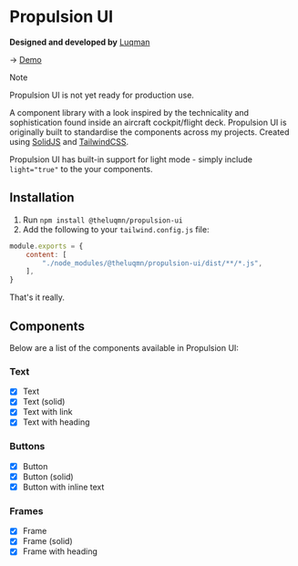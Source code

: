 # Propulsion UI

**Designed and developed by** [Luqman](https://theluqmn.github.io)

→ [Demo](https://theluqmn.github.io/pro)

> [!NOTE]
> Propulsion UI is not yet ready for production use.

A component library with a look inspired by the technicality and sophistication found inside an aircraft cockpit/flight deck. Propulsion UI is originally built to standardise the components across my projects. Created using [SolidJS](https://www.solidjs.com) and [TailwindCSS](https://tailwindcss.com).

Propulsion UI has built-in support for light mode - simply include `light="true"` to the your components.

## Installation

1. Run `npm install @theluqmn/propulsion-ui`
2. Add the following to your `tailwind.config.js` file:

```js
module.exports = {
    content: [
        "./node_modules/@theluqmn/propulsion-ui/dist/**/*.js",
    ],
}
```

That's it really.

## Components

Below are a list of the components available in Propulsion UI:

### Text

- [x] Text
- [x] Text (solid)
- [x] Text with link
- [x] Text with heading

### Buttons

- [x] Button
- [x] Button (solid)
- [x] Button with inline text

### Frames

- [x] Frame
- [x] Frame (solid)
- [x] Frame with heading
